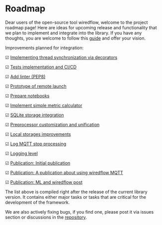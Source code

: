 # Roadmap

Dear users of the open-source tool wiredflow, welcome to the project roadmap page! 
Here are ideas for upcoming release and functionality that we plan to implement and integrate into the library. 
If you have any thoughts, you are welcome to follow this [guide](contributing.md) and offer your vision.

Improvements planned for integration:

&#9745; [Implementing thread synchronization via decorators](https://github.com/wiredhut/wiredflow/issues/1)

&#9745; [Tests implementation and CI/CD](https://github.com/wiredhut/wiredflow/issues/3)

&#9745; [Add linter (PEP8)](https://github.com/wiredhut/wiredflow/issues/4)

&#9745; [Prototype of remote launch](https://github.com/wiredhut/wiredflow/issues/5)

&#9745; [Prepare notebooks](https://github.com/wiredhut/wiredflow/issues/7)

&#9745; [Implement simple metric calculator](https://github.com/wiredhut/wiredflow/issues/8)

&#9745; [SQLite storage integration](https://github.com/wiredhut/wiredflow/issues/12)

&#9745; [Preprocessor customization and unification](https://github.com/wiredhut/wiredflow/issues/18)

&#9745; [Local storages improvements](https://github.com/wiredhut/wiredflow/issues/19)

&#9745; [Log MQTT stop processing](https://github.com/wiredhut/wiredflow/issues/20)

&#9745; [Logging level](https://github.com/wiredhut/wiredflow/issues/21)

&#9745; [Publication: Initial publication](https://github.com/wiredhut/wiredflow/issues/22)

&#9745; [Publication: A publication about using wiredflow MQTT](https://github.com/wiredhut/wiredflow/issues/23)

&#9745; [Publication: ML and wiredflow post](https://github.com/wiredhut/wiredflow/issues/24)

The list above is compiled right after the release of the current library version. 
It contains either major tasks or tasks that are critical for the development of the framework.

We are also actively fixing bugs, if you find one, please post it via issues section or discussions in the 
[repository](https://github.com/wiredhut/wiredflow).